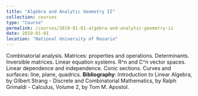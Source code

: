 ```yaml
---
title: "Algebra and Analytic Geometry II"
collection: courses
type: "Course"
permalink: /courses/2019-01-01-algebra-and-analytic-geometry-ii
date: 2019-01-01
location: "National University of Rosario"
---
```


Combinatorial analysis. Matrices: properties and operations. Determinants. Inversible matrices. Linear equation systems. R^n and C^n vector spaces. Linear dependence and independence. Conic sections. Curves and surfaces: line, plane, quadrics.
**Bibliography**: Introduction to Linear Algebra, by Gilbert Strang -  Discrete and Combinatorial Mathematics, by Ralph Grimaldi -  Calculus, Volume 2, by Tom M. Apostol.

